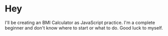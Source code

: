 # Hey

I'll be creating an BMI Calculator as JavaScript practice.
I'm a complete beginner and don't know where to start or what to do.
Good luck to myself.

